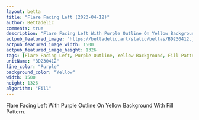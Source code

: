 ```yaml
---
layout: betta
title: "Flare Facing Left (2023-04-12)"
author: Bettadelic
comments: true
description: "Flare Facing Left With Purple Outline On Yellow Background With Fill Pattern."
actpub_featured_image: "https://bettadelic.art/static/bettas/BD230412.jpg"
actpub_featured_image_width: 1500
actpub_featured_image_height: 1326
tags: [Flare Facing Left, Purple Outline, Yellow Background, Fill Pattern, April 2023]
unitName: "BD230412"
line_color: "Purple"
background_color: "Yellow"
width: 1500
height: 1326
algorithm: "Fill"
---
```


Flare Facing Left With Purple Outline On Yellow Background With Fill Pattern.
